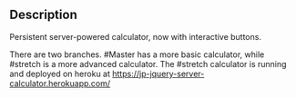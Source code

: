 ## Description
Persistent server-powered calculator, now with interactive buttons.

There are two branches. #Master has a more basic calculator, while #stretch is a more advanced calculator. The #stretch calculator is running and deployed on heroku at https://jp-jquery-server-calculator.herokuapp.com/

